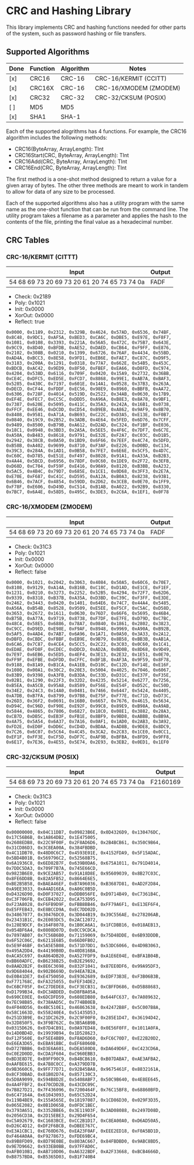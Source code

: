 # CRC and Hashing Library

This library implements CRC and hashing functions needed for other parts of the system, such as password hashing or file transfers.

## Supported Algorithms

| Done  | Function    | Algorithm     | Notes                                          |
| ----- | ----------- | ------------- | -----------------------|
|  [x]  | CRC16       | CRC-16        | CRC-16/KERMIT (CCITT)  |
|  [x]  | CRC16X      | CRC-16        | CRC-16/XMODEM (ZMODEM) |
|  [x]  | CRC32       | CRC-32        | CRC-32/CKSUM (POSIX)   |
|  [ ]  | MD5         | MD5           |                        |
|  [x]  | SHA1        | SHA-1         |                        |

Each of the supported alogrithms has 4 functions. 
For example, the CRC16 algorithm includes the following methods:

- CRC16(ByteArray, ArrayLength): TInt
- CRC16Start(CRC, ByteArray, ArrayLength): TInt
- CRC16Add(CRC, ByteArray, ArrayLength): TInt
- CRC16End(CRC, ByteArray, ArrayLength): TInt

The first method is a one-shot method designed to return a value for a
given array of bytes. The other three methods are meant to work in tandem
to allow for data of any size to be processed.

Each of the supported algorithms also has a utility program with the same
name as the one-shot function that can be run from the command line. The
utility program takes a filename as a parameter and applies the hash to the
contents of the file, printing the final value as a hexadecimal number.

## CRC Tables

### CRC-16/KERMIT (CITTT)

| Input                                        | Output |
| -------------------------------------------- | ------ |
| 54 68 69 73 20 69 73 20 61 20 74 65 73 74 0a | FADF   |

- Check:   0x2189
- Poly:    0x1021
- Init:    0x0000
- XorOut:  0x0000
- Reflect: true

```
0x0000, 0x1189, 0x2312, 0x329B, 0x4624, 0x57AD, 0x6536, 0x74BF,
0x8C48, 0x9DC1, 0xAF5A, 0xBED3, 0xCA6C, 0xDBE5, 0xE97E, 0xF8F7,
0x1081, 0x0108, 0x3393, 0x221A, 0x56A5, 0x472C, 0x75B7, 0x643E,
0x9CC9, 0x8D40, 0xBFDB, 0xAE52, 0xDAED, 0xCB64, 0xF9FF, 0xE876,
0x2102, 0x308B, 0x0210, 0x1399, 0x6726, 0x76AF, 0x4434, 0x55BD,
0xAD4A, 0xBCC3, 0x8E58, 0x9FD1, 0xEB6E, 0xFAE7, 0xC87C, 0xD9F5,
0x3183, 0x200A, 0x1291, 0x0318, 0x77A7, 0x662E, 0x54B5, 0x453C,
0xBDCB, 0xAC42, 0x9ED9, 0x8F50, 0xFBEF, 0xEA66, 0xD8FD, 0xC974,
0x4204, 0x538D, 0x6116, 0x709F, 0x0420, 0x15A9, 0x2732, 0x36BB,
0xCE4C, 0xDFC5, 0xED5E, 0xFCD7, 0x8868, 0x99E1, 0xAB7A, 0xBAF3,
0x5285, 0x430C, 0x7197, 0x601E, 0x14A1, 0x0528, 0x37B3, 0x263A,
0xDECD, 0xCF44, 0xFDDF, 0xEC56, 0x98E9, 0x8960, 0xBBFB, 0xAA72,
0x6306, 0x728F, 0x4014, 0x519D, 0x2522, 0x34AB, 0x0630, 0x17B9,
0xEF4E, 0xFEC7, 0xCC5C, 0xDDD5, 0xA96A, 0xB8E3, 0x8A78, 0x9BF1,
0x7387, 0x620E, 0x5095, 0x411C, 0x35A3, 0x242A, 0x16B1, 0x0738,
0xFFCF, 0xEE46, 0xDCDD, 0xCD54, 0xB9EB, 0xA862, 0x9AF9, 0x8B70,
0x8408, 0x9581, 0xA71A, 0xB693, 0xC22C, 0xD3A5, 0xE13E, 0xF0B7,
0x0840, 0x19C9, 0x2B52, 0x3ADB, 0x4E64, 0x5FED, 0x6D76, 0x7CFF,
0x9489, 0x8500, 0xB79B, 0xA612, 0xD2AD, 0xC324, 0xF1BF, 0xE036,
0x18C1, 0x0948, 0x3BD3, 0x2A5A, 0x5EE5, 0x4F6C, 0x7DF7, 0x6C7E,
0xA50A, 0xB483, 0x8618, 0x9791, 0xE32E, 0xF2A7, 0xC03C, 0xD1B5,
0x2942, 0x38CB, 0x0A50, 0x1BD9, 0x6F66, 0x7EEF, 0x4C74, 0x5DFD,
0xB58B, 0xA402, 0x9699, 0x8710, 0xF3AF, 0xE226, 0xD0BD, 0xC134,
0x39C3, 0x284A, 0x1AD1, 0x0B58, 0x7FE7, 0x6E6E, 0x5CF5, 0x4D7C,
0xC60C, 0xD785, 0xE51E, 0xF497, 0x8028, 0x91A1, 0xA33A, 0xB2B3,
0x4A44, 0x5BCD, 0x6956, 0x78DF, 0x0C60, 0x1DE9, 0x2F72, 0x3EFB,
0xD68D, 0xC704, 0xF59F, 0xE416, 0x90A9, 0x8120, 0xB3BB, 0xA232,
0x5AC5, 0x4B4C, 0x79D7, 0x685E, 0x1CE1, 0x0D68, 0x3FF3, 0x2E7A,
0xE70E, 0xF687, 0xC41C, 0xD595, 0xA12A, 0xB0A3, 0x8238, 0x93B1,
0x6B46, 0x7ACF, 0x4854, 0x59DD, 0x2D62, 0x3CEB, 0x0E70, 0x1FF9,
0xF78F, 0xE606, 0xD49D, 0xC514, 0xB1AB, 0xA022, 0x92B9, 0x8330,
0x7BC7, 0x6A4E, 0x58D5, 0x495C, 0x3DE3, 0x2C6A, 0x1EF1, 0x0F78
```

### CRC-16/XMODEM (ZMODEM)

| Input                                        | Output |
| -------------------------------------------- | ------ |
| 54 68 69 73 20 69 73 20 61 20 74 65 73 74 0a | FADF   |

- Check:   0x31C3
- Poly:    0x1021
- Init:    0x0000
- XorOut:  0x0000
- Reflect: false

```
0x0000, 0x1021, 0x2042, 0x3063, 0x4084, 0x50A5, 0x60C6, 0x70E7,
0x8108, 0x9129, 0xA14A, 0xB16B, 0xC18C, 0xD1AD, 0xE1CE, 0xF1EF,
0x1231, 0x0210, 0x3273, 0x2252, 0x52B5, 0x4294, 0x72F7, 0x62D6,
0x9339, 0x8318, 0xB37B, 0xA35A, 0xD3BD, 0xC39C, 0xF3FF, 0xE3DE,
0x2462, 0x3443, 0x0420, 0x1401, 0x64E6, 0x74C7, 0x44A4, 0x5485,
0xA56A, 0xB54B, 0x8528, 0x9509, 0xE5EE, 0xF5CF, 0xC5AC, 0xD58D,
0x3653, 0x2672, 0x1611, 0x0630, 0x76D7, 0x66F6, 0x5695, 0x46B4,
0xB75B, 0xA77A, 0x9719, 0x8738, 0xF7DF, 0xE7FE, 0xD79D, 0xC7BC,
0x48C4, 0x58E5, 0x6886, 0x78A7, 0x0840, 0x1861, 0x2802, 0x3823,
0xC9CC, 0xD9ED, 0xE98E, 0xF9AF, 0x8948, 0x9969, 0xA90A, 0xB92B,
0x5AF5, 0x4AD4, 0x7AB7, 0x6A96, 0x1A71, 0x0A50, 0x3A33, 0x2A12,
0xDBFD, 0xCBDC, 0xFBBF, 0xEB9E, 0x9B79, 0x8B58, 0xBB3B, 0xAB1A,
0x6CA6, 0x7C87, 0x4CE4, 0x5CC5, 0x2C22, 0x3C03, 0x0C60, 0x1C41,
0xEDAE, 0xFD8F, 0xCDEC, 0xDDCD, 0xAD2A, 0xBD0B, 0x8D68, 0x9D49,
0x7E97, 0x6EB6, 0x5ED5, 0x4EF4, 0x3E13, 0x2E32, 0x1E51, 0x0E70,
0xFF9F, 0xEFBE, 0xDFDD, 0xCFFC, 0xBF1B, 0xAF3A, 0x9F59, 0x8F78,
0x9188, 0x81A9, 0xB1CA, 0xA1EB, 0xD10C, 0xC12D, 0xF14E, 0xE16F,
0x1080, 0x00A1, 0x30C2, 0x20E3, 0x5004, 0x4025, 0x7046, 0x6067,
0x83B9, 0x9398, 0xA3FB, 0xB3DA, 0xC33D, 0xD31C, 0xE37F, 0xF35E,
0x02B1, 0x1290, 0x22F3, 0x32D2, 0x4235, 0x5214, 0x6277, 0x7256,
0xB5EA, 0xA5CB, 0x95A8, 0x8589, 0xF56E, 0xE54F, 0xD52C, 0xC50D,
0x34E2, 0x24C3, 0x14A0, 0x0481, 0x7466, 0x6447, 0x5424, 0x4405,
0xA7DB, 0xB7FA, 0x8799, 0x97B8, 0xE75F, 0xF77E, 0xC71D, 0xD73C,
0x26D3, 0x36F2, 0x0691, 0x16B0, 0x6657, 0x7676, 0x4615, 0x5634,
0xD94C, 0xC96D, 0xF90E, 0xE92F, 0x99C8, 0x89E9, 0xB98A, 0xA9AB,
0x5844, 0x4865, 0x7806, 0x6827, 0x18C0, 0x08E1, 0x3882, 0x28A3,
0xCB7D, 0xDB5C, 0xEB3F, 0xFB1E, 0x8BF9, 0x9BD8, 0xABBB, 0xBB9A,
0x4A75, 0x5A54, 0x6A37, 0x7A16, 0x0AF1, 0x1AD0, 0x2AB3, 0x3A92,
0xFD2E, 0xED0F, 0xDD6C, 0xCD4D, 0xBDAA, 0xAD8B, 0x9DE8, 0x8DC9,
0x7C26, 0x6C07, 0x5C64, 0x4C45, 0x3CA2, 0x2C83, 0x1CE0, 0x0CC1,
0xEF1F, 0xFF3E, 0xCF5D, 0xDF7C, 0xAF9B, 0xBFBA, 0x8FD9, 0x9FF8,
0x6E17, 0x7E36, 0x4E55, 0x5E74, 0x2E93, 0x3EB2, 0x0ED1, 0x1EF0
```

### CRC-32/CKSUM (POSIX)

| Input                                        | Output   |
| -------------------------------------------- | -------- |
| 54 68 69 73 20 69 73 20 61 20 74 65 73 74 0a | F2160169 |

- Check:   0x31C3
- Poly:    0x1021
- Init:    0x0000
- XorOut:  0x0000
- Reflect: false

```
0x00000000, 0x04C11DB7, 0x09823B6E, 0x0D4326D9, 0x130476DC, 0x17C56B6B, 0x1A864DB2, 0x1E475005,
0x2608EDB8, 0x22C9F00F, 0x2F8AD6D6, 0x2B4BCB61, 0x350C9B64, 0x31CD86D3, 0x3C8EA00A, 0x384FBDBD,
0x4C11DB70, 0x48D0C6C7, 0x4593E01E, 0x4152FDA9, 0x5F15ADAC, 0x5BD4B01B, 0x569796C2, 0x52568B75,
0x6A1936C8, 0x6ED82B7F, 0x639B0DA6, 0x675A1011, 0x791D4014, 0x7DDC5DA3, 0x709F7B7A, 0x745E66CD,
0x9823B6E0, 0x9CE2AB57, 0x91A18D8E, 0x95609039, 0x8B27C03C, 0x8FE6DD8B, 0x82A5FB52, 0x8664E6E5,
0xBE2B5B58, 0xBAEA46EF, 0xB7A96036, 0xB3687D81, 0xAD2F2D84, 0xA9EE3033, 0xA4AD16EA, 0xA06C0B5D,
0xD4326D90, 0xD0F37027, 0xDDB056FE, 0xD9714B49, 0xC7361B4C, 0xC3F706FB, 0xCEB42022, 0xCA753D95,
0xF23A8028, 0xF6FB9D9F, 0xFBB8BB46, 0xFF79A6F1, 0xE13EF6F4, 0xE5FFEB43, 0xE8BCCD9A, 0xEC7DD02D,
0x34867077, 0x30476DC0, 0x3D044B19, 0x39C556AE, 0x278206AB, 0x23431B1C, 0x2E003DC5, 0x2AC12072,
0x128E9DCF, 0x164F8078, 0x1B0CA6A1, 0x1FCDBB16, 0x018AEB13, 0x054BF6A4, 0x0808D07D, 0x0CC9CDCA,
0x7897AB07, 0x7C56B6B0, 0x71159069, 0x75D48DDE, 0x6B93DDDB, 0x6F52C06C, 0x6211E6B5, 0x66D0FB02,
0x5E9F46BF, 0x5A5E5B08, 0x571D7DD1, 0x53DC6066, 0x4D9B3063, 0x495A2DD4, 0x44190B0D, 0x40D816BA,
0xACA5C697, 0xA864DB20, 0xA527FDF9, 0xA1E6E04E, 0xBFA1B04B, 0xBB60ADFC, 0xB6238B25, 0xB2E29692,
0x8AAD2B2F, 0x8E6C3698, 0x832F1041, 0x87EE0DF6, 0x99A95DF3, 0x9D684044, 0x902B669D, 0x94EA7B2A,
0xE0B41DE7, 0xE4750050, 0xE9362689, 0xEDF73B3E, 0xF3B06B3B, 0xF771768C, 0xFA325055, 0xFEF34DE2,
0xC6BCF05F, 0xC27DEDE8, 0xCF3ECB31, 0xCBFFD686, 0xD5B88683, 0xD1799B34, 0xDC3ABDED, 0xD8FBA05A,
0x690CE0EE, 0x6DCDFD59, 0x608EDB80, 0x644FC637, 0x7A089632, 0x7EC98B85, 0x738AAD5C, 0x774BB0EB,
0x4F040D56, 0x4BC510E1, 0x46863638, 0x42472B8F, 0x5C007B8A, 0x58C1663D, 0x558240E4, 0x51435D53,
0x251D3B9E, 0x21DC2629, 0x2C9F00F0, 0x285E1D47, 0x36194D42, 0x32D850F5, 0x3F9B762C, 0x3B5A6B9B,
0x0315D626, 0x07D4CB91, 0x0A97ED48, 0x0E56F0FF, 0x1011A0FA, 0x14D0BD4D, 0x19939B94, 0x1D528623,
0xF12F560E, 0xF5EE4BB9, 0xF8AD6D60, 0xFC6C70D7, 0xE22B20D2, 0xE6EA3D65, 0xEBA91BBC, 0xEF68060B,
0xD727BBB6, 0xD3E6A601, 0xDEA580D8, 0xDA649D6F, 0xC423CD6A, 0xC0E2D0DD, 0xCDA1F604, 0xC960EBB3,
0xBD3E8D7E, 0xB9FF90C9, 0xB4BCB610, 0xB07DABA7, 0xAE3AFBA2, 0xAAFBE615, 0xA7B8C0CC, 0xA379DD7B,
0x9B3660C6, 0x9FF77D71, 0x92B45BA8, 0x9675461F, 0x8832161A, 0x8CF30BAD, 0x81B02D74, 0x857130C3,
0x5D8A9099, 0x594B8D2E, 0x5408ABF7, 0x50C9B640, 0x4E8EE645, 0x4A4FFBF2, 0x470CDD2B, 0x43CDC09C,
0x7B827D21, 0x7F436096, 0x7200464F, 0x76C15BF8, 0x68860BFD, 0x6C47164A, 0x61043093, 0x65C52D24,
0x119B4BE9, 0x155A565E, 0x18197087, 0x1CD86D30, 0x029F3D35, 0x065E2082, 0x0B1D065B, 0x0FDC1BEC,
0x3793A651, 0x3352BBE6, 0x3E119D3F, 0x3AD08088, 0x2497D08D, 0x2056CD3A, 0x2D15EBE3, 0x29D4F654,
0xC5A92679, 0xC1683BCE, 0xCC2B1D17, 0xC8EA00A0, 0xD6AD50A5, 0xD26C4D12, 0xDF2F6BCB, 0xDBEE767C,
0xE3A1CBC1, 0xE760D676, 0xEA23F0AF, 0xEEE2ED18, 0xF0A5BD1D, 0xF464A0AA, 0xF9278673, 0xFDE69BC4,
0x89B8FD09, 0x8D79E0BE, 0x803AC667, 0x84FBDBD0, 0x9ABC8BD5, 0x9E7D9662, 0x933EB0BB, 0x97FFAD0C,
0xAFB010B1, 0xAB710D06, 0xA6322BDF, 0xA2F33668, 0xBCB4666D, 0xB8757BDA, 0xB5365D03, 0xB1F740B4
```